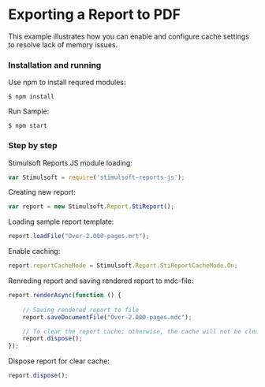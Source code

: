 # Exporting a Report to PDF

This example illustrates how you can enable and configure cache settings to resolve lack of memory issues.

### Installation and running
Use npm to install requred modules:
    
    $ npm install

Run Sample:

    $ npm start

### Step by step
Stimulsoft Reports.JS module loading:

```javascript
var Stimulsoft = require('stimulsoft-reports-js');
```

Creating new report:

```javascript
var report = new Stimulsoft.Report.StiReport();
```

Loading sample report template:

```javascript
report.loadFile("Over-2.000-pages.mrt");
```

Enable caching:

```javascript
report.reportCacheMode = Stimulsoft.Report.StiReportCacheMode.On;
```

Renreding report and saving rendered report to mdc-file:

```javascript
report.renderAsync(function () {
    
    // Saving rendered report to file
    report.saveDocumentFile("Over-2.000-pages.mdc");

    // To clear the report cache; otherwise, the cache will not be cleared
    report.dispose();
});
```

Dispose report for clear cache:

```javascript
report.dispose();
```
